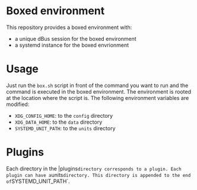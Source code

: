 Boxed environment
=================

This repository provides a boxed environment with:

 -  a unique dBus session for the boxed environment
 -  a systemd instance for the boxed envrionment

Usage
=====

Just run the `box.sh` script in front of the command you want to run and the
command is executed in the boxed environment. The environment is rooted at the
location where the script is. The following environment variables are modified:

 -  `XDG_CONFIG_HOME`:   to the `config` directory
 -  `XDG_DATA_HOME`:     to the `data` directory
 -  `SYSTEMD_UNIT_PATH`: to the `units` directory

Plugins
=======

Each directory in the |plugins` directory corresponds to a plugin. Each plugin
can have a `units` directory. This directory is appended to the end of
`SYSTEMD_UNIT_PATH`.


